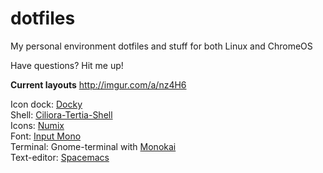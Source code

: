 # dotfiles
<p>My personal environment dotfiles and stuff for both Linux and ChromeOS</br><p>Have questions? Hit me up!

<b>Current layouts</b>
<url>http://imgur.com/a/nz4H6</url>

Icon dock: <a href="https://launchpad.net/docky">Docky</a></br>
Shell: <a href="https://github.com/zagortenay333/ciliora-tertia-shell">Ciliora-Tertia-Shell</a></br>
Icons: <a href="https://numixproject.org/">Numix</a></br>
Font: <a href="http://input.fontbureau.com/download/">Input Mono</a></br>
Terminal: Gnome-terminal with <a href="https://github.com/derrickdominic/gnome-terminal-colors-monokai">Monokai</a></br>
Text-editor: <a href="https://github.com/syl20bnr/spacemacs">Spacemacs</a>
